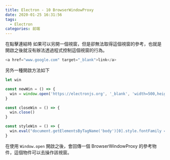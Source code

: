 ```yaml
---
title: Electron - 10 BrowserWindowProxy
date: 2020-01-25 16:31:56
tags:
  - Electron
categories: 前端
---
```


在點擊連結時 如果可以另開一個視窗，但是卻無法取得這個視窗的參考，也就是開啟之後就沒有辦法透過程式控制這個視窗的行為。

``` js
<a href="www.google.com" target="_blank">link</a>
```

另外一種開啟方法如下

``` js
let win

const newWin = () => {
  win = window.open('https://electronjs.org', '_blank', 'width=500,height=450,alwaysOnTop=1')
}

const closeWin = () => {
  win.close()
}

const styleWin = () => {
  win.eval("document.getElementsByTagName('body')[0].style.fontFamily = 'Comic Sans MS'")
}
```
在使用 `Window.open` 開啟之後，會回傳一個 BrowserWindowProxy 的參考物件，這個物件可以去操作該視窗。